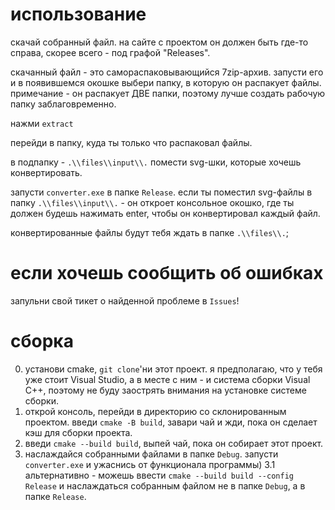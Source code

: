 # использование

скачай собранный файл. на сайте с проектом он должен быть где-то справа, скорее всего - под графой "Releases".

скачанный файл - это самораспаковывающийся 7zip-архив. запусти его и в появившемся окошке выбери папку, в которую он распакует файлы. примечание - он распакует ДВЕ папки, поэтому лучше создать рабочую папку заблаговременно.

нажми `extract`

перейди в папку, куда ты только что распаковал файлы.

в подпапку - `.\\files\\input\\.` помести svg-шки, которые хочешь конвертировать.

запусти `converter.exe` в папке `Release`. если ты поместил svg-файлы в папку `.\\files\\input\\.` - он откроет консольное окошко, где ты должен будешь нажимать enter, чтобы он конвертировал каждый файл.

конвертированные файлы будут тебя ждать в папке `.\\files\\.`;

# если хочешь сообщить об ошибках

запульни свой тикет о найденной проблеме в `Issues`!

# сборка

0. установи cmake, `git clone`'ни этот проект. я предполагаю, что у тебя уже стоит Visual Studio, а в месте с ним - и система сборки Visual C++, поэтому не буду заострять внимания на установке системе сборки.
1. открой консоль, перейди в директорию со склонированным проектом. введи `cmake -B build`, завари чай и жди, пока он сделает кэш для сборки проекта.
2. введи `cmake --build build`, выпей чай, пока он собирает этот проект.
3. наслаждайся собранными файлами в папке `Debug`. запусти `converter.exe` и ужаснись от функционала программы)
3.1 альтернативно - можешь ввести `cmake --build build --config Release` и наслаждаться собранным файлом не в папке `Debug`, а в папке `Release`.
